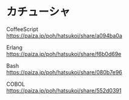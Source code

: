 カチューシャ
============

CoffeeScript  
https://paiza.jp/poh/hatsukoi/share/a094ba0a  
  
  
Erlang  
https://paiza.jp/poh/hatsukoi/share/f6b0d69e  
  
  
Bash  
https://paiza.jp/poh/hatsukoi/share/080b7e96  
  
  
COBOL  
https://paiza.jp/poh/hatsukoi/share/552d0391  

